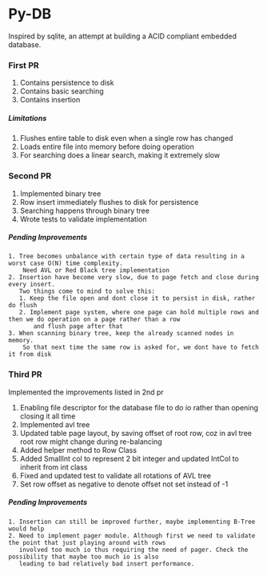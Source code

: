 # Py-DB
Inspired by sqlite, an attempt at building a ACID compliant embedded database.



### First PR
1. Contains persistence to disk
2. Contains basic searching
3. Contains insertion

##### Limitations
1. Flushes entire table to disk even when a single row has changed
2. Loads entire file into memory before doing operation
3. For searching does a linear search, making it extremely slow


### Second PR
1. Implemented binary tree
2. Row insert immediately flushes to disk for persistence
3. Searching happens through binary tree
4. Wrote tests to validate implementation

##### Pending Improvements
    1. Tree becomes unbalance with certain type of data resulting in a worst case O(N) time complexity.
        Need AVL or Red Black tree implementation
    2. Insertion have become very slow, due to page fetch and close during every insert.
       Two things come to mind to solve this:
       1. Keep the file open and dont close it to persist in disk, rather do flush
       2. Implement page system, where one page can hold multiple rows and then we do operation on a page rather than a row
           and flush page after that
    3. When scanning binary tree, keep the already scanned nodes in memory.
        So that next time the same row is asked for, we dont have to fetch it from disk

### Third PR
Implemented the improvements listed in 2nd pr
1. Enabling file descriptor for the database file to do io rather than opening closing it all time
2. Implemented avl tree
3. Updated table page layout, by saving offset of root row, coz in avl tree root row might change during re-balancing
4. Added helper method to Row Class
5. Added SmallInt col to represent 2 bit integer and updated IntCol to inherit from int class
6. Fixed and updated test to validate all rotations of AVL tree
7. Set row offset as negative to denote offset not set instead of -1

##### Pending Improvements
    1. Insertion can still be improved further, maybe implementing B-Tree would help
    2. Need to implement pager module. Although first we need to validate the point that just playing around with rows
       involved too much io thus requiring the need of pager. Check the possibility that maybe too much io is also
       leading to bad relatively bad insert performance. 